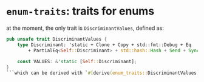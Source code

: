 # `enum-traits`: traits for enums

at the moment, the only trait is `DiscriminantValues`, defined as:

```rust
pub unsafe trait DiscriminantValues {
	type Discriminant: 'static + Clone + Copy + std::fmt::Debug + Eq
		+ PartialEq<Self::Discriminant> + std::hash::Hash + Send + Sync + Unpin;
	
	const VALUES: &'static [Self::Discriminant];
}
```which can be derived with `#[derive(enum_traits::DiscriminantValues)]` on any enum, even generic ones.

